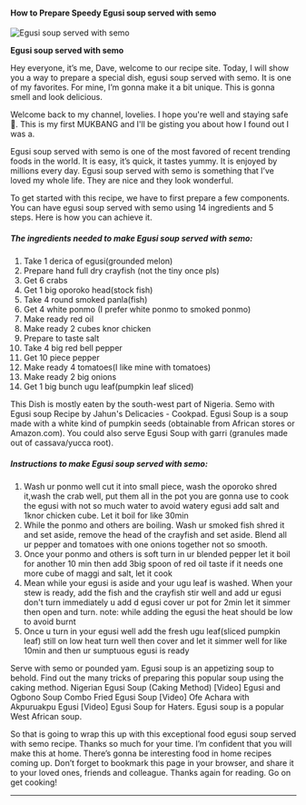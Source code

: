             

#### How to Prepare Speedy Egusi soup served with semo

![Egusi soup served with semo](https://img-global.cpcdn.com/recipes/06daadeb008285a7/751x532cq70/egusi-soup-served-with-semo-recipe-main-photo.jpg)

**Egusi soup served with semo**

Hey everyone, it’s me, Dave, welcome to our recipe site. Today, I will show you a way to prepare a special dish, egusi soup served with semo. It is one of my favorites. For mine, I’m gonna make it a bit unique. This is gonna smell and look delicious.

Welcome back to my channel, lovelies. I hope you're well and staying safe 💋. This is my first MUKBANG and I'll be gisting you about how I found out I was a.

Egusi soup served with semo is one of the most favored of recent trending foods in the world. It is easy, it’s quick, it tastes yummy. It is enjoyed by millions every day. Egusi soup served with semo is something that I’ve loved my whole life. They are nice and they look wonderful.

To get started with this recipe, we have to first prepare a few components. You can have egusi soup served with semo using 14 ingredients and 5 steps. Here is how you can achieve it.

##### The ingredients needed to make Egusi soup served with semo:

1.  Take 1 derica of egusi(grounded melon)
2.  Prepare hand full dry crayfish (not the tiny once pls)
3.  Get 6 crabs
4.  Get 1 big oporoko head(stock fish)
5.  Take 4 round smoked panla(fish)
6.  Get 4 white ponmo (I prefer white ponmo to smoked ponmo)
7.  Make ready red oil
8.  Make ready 2 cubes knor chicken
9.  Prepare to taste salt
10.  Take 4 big red bell pepper
11.  Get 10 piece pepper
12.  Make ready 4 tomatoes(I like mine with tomatoes)
13.  Make ready 2 big onions
14.  Get 1 big bunch ugu leaf(pumpkin leaf sliced)

This Dish is mostly eaten by the south-west part of Nigeria. Semo with Egusi soup Recipe by Jahun's Delicacies - Cookpad. Egusi Soup is a soup made with a white kind of pumpkin seeds (obtainable from African stores or Amazon.com). You could also serve Egusi Soup with garri (granules made out of cassava/yucca root).

##### Instructions to make Egusi soup served with semo:

1.  Wash ur ponmo well cut it into small piece, wash the oporoko shred it,wash the crab well, put them all in the pot you are gonna use to cook the egusi with not so much water to avoid watery egusi add salt and 1knor chicken cube. Let it boil for like 30min
2.  While the ponmo and others are boiling. Wash ur smoked fish shred it and set aside, remove the head of the crayfish and set aside. Blend all ur pepper and tomatoes with one onions together not so smooth.
3.  Once your ponmo and others is soft turn in ur blended pepper let it boil for another 10 min then add 3big spoon of red oil taste if it needs one more cube of maggi and salt, let it cook
4.  Mean while your egusi is aside and your ugu leaf is washed. When your stew is ready, add the fish and the crayfish stir well and add ur egusi don't turn immediately u add d egusi cover ur pot for 2min let it simmer then open and turn. note: while adding the egusi the heat should be low to avoid burnt
5.  Once u turn in your egusi well add the fresh ugu leaf(sliced pumpkin leaf) still on low heat turn well then cover and let it simmer well for like 10min and then ur sumptuous egusi is ready

Serve with semo or pounded yam. Egusi soup is an appetizing soup to behold. Find out the many tricks of preparing this popular soup using the caking method. Nigerian Egusi Soup (Caking Method) \[Video\] Egusi and Ogbono Soup Combo Fried Egusi Soup \[Video\] Ofe Achara with Akpuruakpu Egusi \[Video\] Egusi Soup for Haters. Egusi soup is a popular West African soup.

So that is going to wrap this up with this exceptional food egusi soup served with semo recipe. Thanks so much for your time. I’m confident that you will make this at home. There’s gonna be interesting food in home recipes coming up. Don’t forget to bookmark this page in your browser, and share it to your loved ones, friends and colleague. Thanks again for reading. Go on get cooking!

* * *